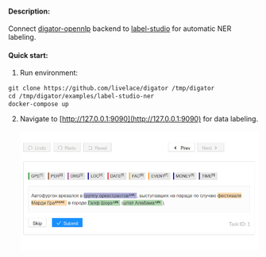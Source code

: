 #### Description:

Connect [digator-opennlp](https://github.com/livelace/digator-opennlp) backend to [label-studio](https://labelstud.io/) for automatic NER labeling.

#### Quick start:

1. Run environment:
```shell
git clone https://github.com/livelace/digator /tmp/digator
cd /tmp/digator/examples/label-studio-ner
docker-compose up
```

2. Navigate to [http://127.0.0.1:9090](http://127.0.0.1:9090) for data labeling.
<br><br>
![label-studio](assets/overview.png)